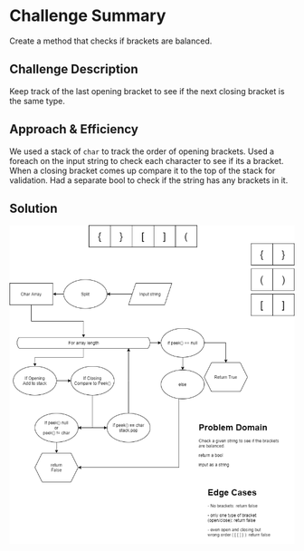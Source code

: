 # Challenge Summary
<!-- Short summary or background information -->
Create a method that checks if brackets are balanced.

## Challenge Description
<!-- Description of the challenge -->
Keep track of the last opening bracket to see if the next closing bracket is the same type.

## Approach & Efficiency
<!-- What approach did you take? Why? What is the Big O space/time for this approach? -->
We used a stack of `char` to track the order of opening brackets. Used a foreach on the input string to check each character to see if its a bracket. When a closing bracket comes up compare it to the top of the stack for validation. Had a separate bool to check if the string has any brackets in it.

## Solution
<!-- Embedded whiteboard image -->
![Whiteboard](../assets/BracketCheck.png)